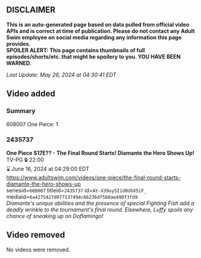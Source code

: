 ## DISCLAIMER
**This is an auto-generated page based on data pulled from official video APIs and is correct at time of publication. Please do not contact any Adult Swim employee on social media regarding any information this page provides.**  
**SPOILER ALERT: This page contains thumbnails of full episodes/shorts/etc. that might be spoilery to you. YOU HAVE BEEN WARNED.**  

_Last Update: May 26, 2024 at 04:30:41 EDT_
## Video added
### Summary
608007 One Piece: 1  
### 2435737
**One Piece S17E?? - The Final Round Starts! Diamante the Hero Shows Up!**  
TV-PG 🔒 22:00  
⌛ June 16, 2024 at 04:29:00 EDT  
https://www.adultswim.com/videos/one-piece/the-final-round-starts-diamante-the-hero-shows-up  
seriesid=`608007` titleid=`2435737` id=`AY-X39uy5I1d0UhX5iF_` mediaid=`6a4275427d077137494c66236df5b0ae490f3fd9`  
_Diamante's unique abilities and the presence of special Fighting Fish add a deadly wrinkle to the tournament's final round. Elsewhere, Luffy spoils any chance of sneaking up on Doflamingo!_  
## Video removed
No videos were removed.  

